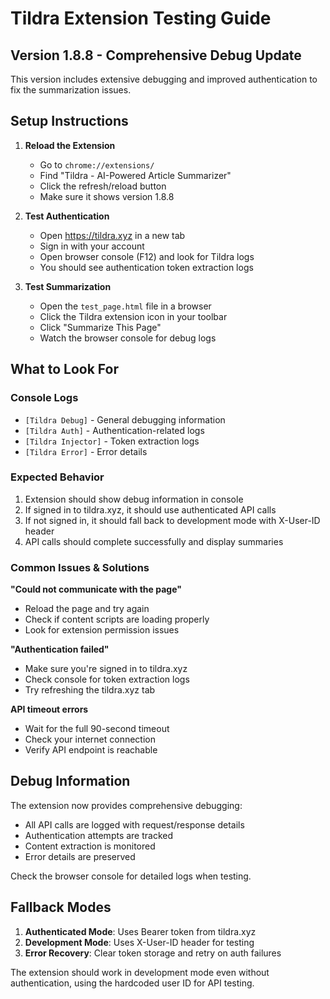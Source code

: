 # Tildra Extension Testing Guide

## Version 1.8.8 - Comprehensive Debug Update

This version includes extensive debugging and improved authentication to fix the summarization issues.

## Setup Instructions

1. **Reload the Extension**
   - Go to `chrome://extensions/`
   - Find "Tildra - AI-Powered Article Summarizer"
   - Click the refresh/reload button
   - Make sure it shows version 1.8.8

2. **Test Authentication** 
   - Open https://tildra.xyz in a new tab
   - Sign in with your account
   - Open browser console (F12) and look for Tildra logs
   - You should see authentication token extraction logs

3. **Test Summarization**
   - Open the `test_page.html` file in a browser
   - Click the Tildra extension icon in your toolbar
   - Click "Summarize This Page"
   - Watch the browser console for debug logs

## What to Look For

### Console Logs
- `[Tildra Debug]` - General debugging information
- `[Tildra Auth]` - Authentication-related logs
- `[Tildra Injector]` - Token extraction logs
- `[Tildra Error]` - Error details

### Expected Behavior
1. Extension should show debug information in console
2. If signed in to tildra.xyz, it should use authenticated API calls
3. If not signed in, it should fall back to development mode with X-User-ID header
4. API calls should complete successfully and display summaries

### Common Issues & Solutions

**"Could not communicate with the page"**
- Reload the page and try again
- Check if content scripts are loading properly
- Look for extension permission issues

**"Authentication failed"**
- Make sure you're signed in to tildra.xyz
- Check console for token extraction logs
- Try refreshing the tildra.xyz tab

**API timeout errors**
- Wait for the full 90-second timeout
- Check your internet connection
- Verify API endpoint is reachable

## Debug Information

The extension now provides comprehensive debugging:
- All API calls are logged with request/response details
- Authentication attempts are tracked
- Content extraction is monitored
- Error details are preserved

Check the browser console for detailed logs when testing.

## Fallback Modes

1. **Authenticated Mode**: Uses Bearer token from tildra.xyz
2. **Development Mode**: Uses X-User-ID header for testing
3. **Error Recovery**: Clear token storage and retry on auth failures

The extension should work in development mode even without authentication, using the hardcoded user ID for API testing. 